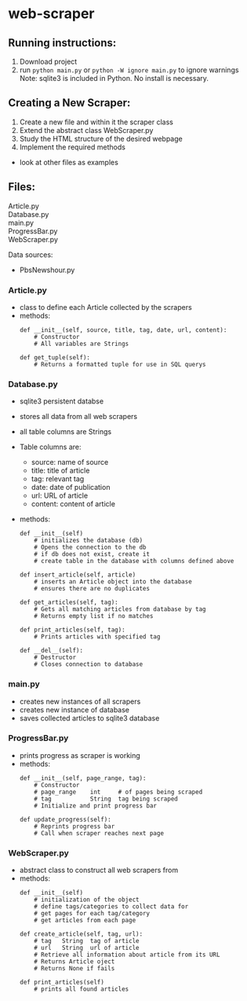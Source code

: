 # web-scraper

## Running instructions:
1. Download project
2. run ```python main.py``` or ```python -W ignore main.py``` to ignore warnings  
Note: sqlite3 is included in Python. No install is necessary.

## Creating a New Scraper:
1. Create a new file and within it the scraper class
2. Extend the abstract class WebScraper.py
4. Study the HTML structure of the desired webpage
3. Implement the required methods
- look at other files as examples

## Files:
Article.py  
Database.py  
main.py  
ProgressBar.py  
WebScraper.py    

Data sources:  
- PbsNewshour.py  

### Article.py
- class to define each Article collected by the scrapers
- methods:
    ```
    def __init__(self, source, title, tag, date, url, content):
        # Constructor
        # All variables are Strings
    
    def get_tuple(self):
        # Returns a formatted tuple for use in SQL querys
    ```

### Database.py
- sqlite3 persistent databse
- stores all data from all web scrapers
- all table columns are Strings
- Table columns are:
    - source: name of source
    - title: title of article
    - tag: relevant tag
    - date: date of publication
    - url: URL of article
    - content: content of article

- methods:
    ```
    def __init__(self)
        # initializes the database (db)
        # Opens the connection to the db
        # if db does not exist, create it
        # create table in the database with columns defined above

    def insert_article(self, article)
        # inserts an Article object into the database
        # ensures there are no duplicates
    
    def get_articles(self, tag):
        # Gets all matching articles from database by tag
        # Returns empty list if no matches
  
    def print_articles(self, tag):
        # Prints articles with specified tag

    def __del__(self):
        # Destructor
        # Closes connection to database
    ```

### main.py
- creates new instances of all scrapers
- creates new instance of database
- saves collected articles to sqlite3 database

### ProgressBar.py
- prints progress as scraper is working
- methods:
    ```
    def __init__(self, page_range, tag):
        # Constructor
        # page_range    int     # of pages being scraped
        # tag           String  tag being scraped
        # Initialize and print progress bar
    
    def update_progress(self):
        # Reprints progress bar
        # Call when scraper reaches next page
    ```

### WebScraper.py
- abstract class to construct all web scrapers from
- methods:
    ```
    def __init__(self)
        # initialization of the object
        # define tags/categories to collect data for
        # get pages for each tag/category
        # get articles from each page
    
    def create_article(self, tag, url):
        # tag   String  tag of article
        # url   String  url of article
        # Retrieve all information about article from its URL
        # Returns Article oject
        # Returns None if fails

    def print_articles(self)
        # prints all found articles
    ```
    


